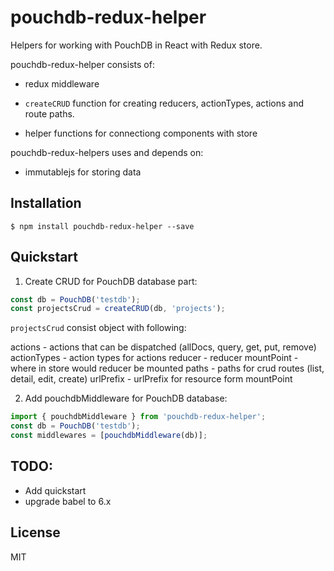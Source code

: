 # pouchdb-redux-helper

Helpers for working with PouchDB in React with Redux store.

pouchdb-redux-helper consists of:

* redux middleware

* `createCRUD` function for creating reducers, actionTypes, actions and route paths.

* helper functions for connectiong components with store

pouchdb-redux-helpers uses and depends on:

* immutablejs for storing data

## Installation

```
$ npm install pouchdb-redux-helper --save
```

## Quickstart

1. Create CRUD for PouchDB database part:

```js
const db = PouchDB('testdb');
const projectsCrud = createCRUD(db, 'projects');
```

`projectsCrud` consist object with following:

actions - actions that can be dispatched (allDocs, query, get, put, remove)
actionTypes - action types for actions
reducer - reducer
mountPoint - where in store would reducer be mounted
paths - paths for crud routes (list, detail, edit, create)
urlPrefix - urlPrefix for resource form mountPoint

2. Add pouchdbMiddleware for PouchDB database:

```js
import { pouchdbMiddleware } from 'pouchdb-redux-helper';
const db = PouchDB('testdb');
const middlewares = [pouchdbMiddleware(db)];
```

## TODO:

* Add quickstart
* upgrade babel to 6.x

## License

MIT
